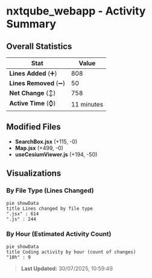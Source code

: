 # nxtqube_webapp - Activity Summary 

## Overall Statistics

| Stat                   | Value                                                             |
| ---------------------- | ----------------------------------------------------------------- |
| **Lines Added** (➕)   | 808                                          |
| **Lines Removed** (➖) | 50                                        |
| **Net Change** (↕)    | 758                |
| **Active Time** (⌚)   | 11 minutes |


## Modified Files
- **SearchBox.jsx** (+115, -0)
- **Map.jsx** (+499, -0)
- **useCesiumViewer.js** (+194, -50)

## Visualizations

### By File Type (Lines Changed)

```mermaid
pie showData
title Lines changed by file type
".jsx" : 614
".js" : 244
```

### By Hour (Estimated Activity Count)

```mermaid
pie showData
title Coding activity by hour (count of changes)
"10h" : 9
```


> **Last Updated:** 30/07/2025, 10:59:49